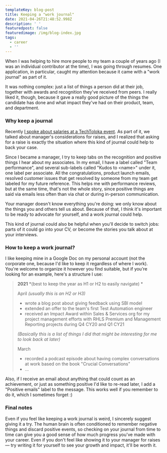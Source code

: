 ```yaml
---
templateKey: blog-post
title: Keeping a "work journal"
date: 2021-04-26T21:48:52.998Z
description: ' '
featuredpost: false
featuredimage: /img/blog-index.jpg
tags:
  - career
  - ''
---
```

When I was helping to hire more people to my team a couple of years ago (I was an individual contributor at the time), I was going through resumes. One application, in particular, caught my attention because it came with a "work journal" as part of it.

It was nothing complex: just a list of things a person did at their job, together with awards and recognition they've received from peers. I really liked it, though, because it gave a really good picture of the things the candidate has done and what impact they've had on their product, team, and department.

### Why keep a journal

Recently [I spoke about salaries at a TechToloka event](https://youtu.be/KZL2WO6mw-A). As part of it, we talked about manager's considerations for raises, and I realized that asking for a raise is exactly the situation where this kind of journal could help to back your case.

Since I became a manager, I try to keep tabs on the recognition and positive things I hear about my associates. In my email, I have a label called "Team performance", and several sub-labels called "Kudos to \<name\>" under it, one label per associate. All the congratulations, product launch emails, resolved customer issues that get resolved by someone from my team get labeled for my future reference. This helps me with performance reviews, but at the same time, that's not the whole story, since positive things are said via emails less often than via chat or during in-person communication.

Your manager doesn't know everything you're doing: we only know about the things you and others tell us about. Because of that, I think it's important to be ready to advocate for yourself, and a work journal could help.

This kind of journal could also be helpful when you'll decide to switch jobs: parts of it could go into your CV, or become the stories you talk about at your interviews.

### How to keep a work journal?

I like keeping mine in a Google Doc on my personal account (not the corporate one, because I'd like to keep it regardless of where I work). You're welcome to organize it however you find suitable, but if you're looking for an example, here's a structure I use:

> **2021** *(best to keep the year as H1 or H2 to easily navigate) *
>
> April *(usually this is an H2 or H3)*
>
> - wrote a blog post about giving feedback using SBI model
> - extended an offer to the team's first Test Automation engineer
> - received an Impact Award within Sales & Services org for my project management efforts with RHLS Premium and Management Reporting projects during Q4 CY20 and Q1 CY21
>
> *(Basically this is a list of things I did that might be interesting for me to look back at later)*
>
> March
>
> - recorded a podcast episode about having complex conversations at work based on the book "Crucial Conversations"
> - ...

Also, if I receive an email about anything that could count as an achievement, or just as something positive I'd like to re-read later, I add a "Positive emails" label to the message. This works well if you remember to do it, which I sometimes forget :)

### Final notes

Even if you feel like keeping a work journal is weird, I sincerely suggest giving it a try. The human brain is often conditioned to remember negative things and discard positive events, so checking on your journal from time to time can give you a good sense of how much progress you've made with your career. Even if you don't feel like showing it to your manager for raises — try writing it for yourself to see your growth and impact, it'll be worth it.
